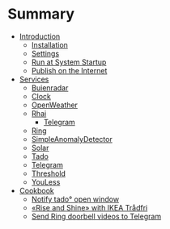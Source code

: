 # Summary

- [Introduction](introduction.md)
  - [Installation](introduction/installation.md)
  - [Settings](introduction/settings.md)
  - [Run at System Startup](introduction/run-at-system-startup.md)
  - [Publish on the Internet](introduction/publish-on-the-internet.md)
- [Services](services.md)
  - [Buienradar]()
  - [Clock]()
  - [OpenWeather]()
  - [Rhai](services/rhai.md)
    - [Telegram](services/rhai/telegram.md)
  - [Ring](services/ring.md)
  - [SimpleAnomalyDetector]()
  - [Solar](services/solar.md)
  - [Tado](services/tado.md)
  - [Telegram](services/telegram.md)
  - [Threshold]()
  - [YouLess]()
- [Cookbook](cookbook.md)
  - [Notify tado° open window](cookbook/notify_tado_open_window.md)
  - [«Rise and Shine» with IKEA Trådfri](cookbook/rise_and_shine.md)
  - [Send Ring doorbell videos to Telegram](cookbook/send_ring_doorbell_videos_to_telegram.md)
